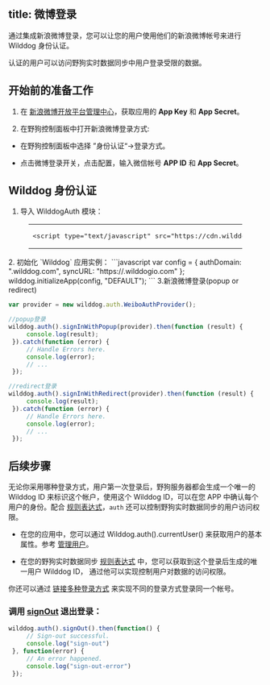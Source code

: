 title:  微博登录
---

通过集成新浪微博登录，您可以让您的用户使用他们的新浪微博帐号来进行 Wilddog 身份认证。


认证的用户可以访问野狗实时数据同步中用户登录受限的数据。

## 开始前的准备工作
1. 在 [新浪微博开放平台管理中心](http://open.weibo.com/apps)，获取应用的 **App Key** 和 **App Secret**。

2. 在野狗控制面板中打开新浪微博登录方式:

 * 在野狗控制面板中选择 ”身份认证“->登录方式。

 * 点击微博登录开关，点击配置，输入微信帐号 **APP ID** 和 **App Secret**。

## Wilddog 身份认证

1. 导入 WilddogAuth 模块：

<figure class="highlight html"><table><tbody><tr><td class="code"><pre><div class="line"><span class="tag">&lt;<span class="name">script</span> <span class="attr">type</span>=<span class="string">&quot;text/javascript&quot;</span> <span class="attr">src</span>=<span class="string">&quot;<span>ht</span>tps://cdn.wilddog.com/sdk/js/<span class="js-version"></span>/wilddog-auth.js&quot;</span>&gt;</span><span class="undefined"></span><span class="tag">&lt;/<span class="name">script</span>&gt;</span></div></pre></td></tr></tbody></table></figure>
2. 初始化 `Wilddog` 应用实例：
 ```javascript
var config = {
     authDomain: "<appId>.wilddog.com",
     syncURL: "https://<appId>.wilddogio.com"
 };
 wilddog.initializeApp(config, "DEFAULT");
 ```
3.新浪微博登录(popup or redirect)

```javascript
var provider = new wilddog.auth.WeiboAuthProvider();

//popup登录
wilddog.auth().signInWithPopup(provider).then(function (result) {
     console.log(result);
 }).catch(function (error) {
     // Handle Errors here.
     console.log(error);
     // ...
 });

//redirect登录
wilddog.auth().signInWithRedirect(provider).then(function (result) {
     console.log(result);    
 }).catch(function (error) {
     // Handle Errors here.
     console.log(error);
     // ...
 });
```

## 后续步骤

无论你采用哪种登录方式，用户第一次登录后，野狗服务器都会生成一个唯一的 Wilddog ID 来标识这个帐户，使用这个 Wilddog ID，可以在您 APP 中确认每个用户的身份。配合 [规则表达式](/guide/sync/rules/introduce.html)，`auth` 还可以控制野狗实时数据同步的用户访问权限。

* 在您的应用中，您可以通过 Wilddog.auth().currentUser() 来获取用户的基本属性。参考 [管理用户](/guide/auth/web/manageuser.html)。

* 在您的野狗实时数据同步 [规则表达式](/guide/sync/rules/introduce.html) 中，您可以获取到这个登录后生成的唯一用户 Wilddog ID， 通过他可以实现控制用户对数据的访问权限。

你还可以通过 [链接多种登录方式](/guide/auth/web/link.html) 来实现不同的登录方式登录同一个帐号。


### 调用 [signOut](/guide/auth/web/api.html#signout) 退出登录：

```javascript
wilddog.auth().signOut().then(function() {
     // Sign-out successful.
     console.log("sign-out")
 }, function(error) {
     // An error happened.
     console.log("sign-out-error")
 });

```



